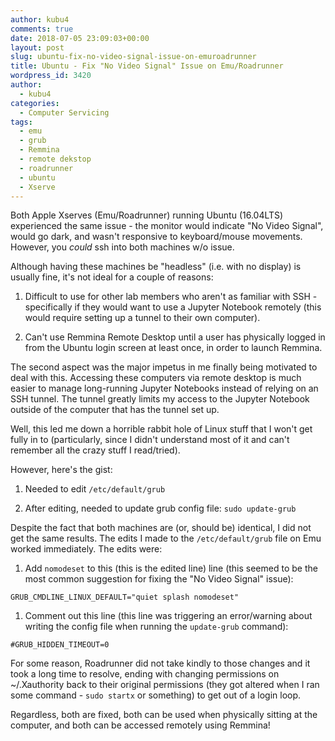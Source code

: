 ```yaml
---
author: kubu4
comments: true
date: 2018-07-05 23:09:03+00:00
layout: post
slug: ubuntu-fix-no-video-signal-issue-on-emuroadrunner
title: Ubuntu - Fix "No Video Signal" Issue on Emu/Roadrunner
wordpress_id: 3420
author:
  - kubu4
categories:
  - Computer Servicing
tags:
  - emu
  - grub
  - Remmina
  - remote dekstop
  - roadrunner
  - ubuntu
  - Xserve
---
```


Both Apple Xserves (Emu/Roadrunner) running Ubuntu (16.04LTS) experienced the same issue - the monitor would indicate "No Video Signal", would go dark, and wasn't responsive to keyboard/mouse movements. However, you _could_ ssh into both machines w/o issue.

Although having these machines be "headless" (i.e. with no display) is usually fine, it's not ideal for a couple of reasons:





  1. Difficult to use for other lab members who aren't as familiar with SSH - specifically if they would want to use a Jupyter Notebook remotely (this would require setting up a tunnel to their own computer).



  2. Can't use Remmina Remote Desktop until a user has physically logged in from the Ubuntu login screen at least once, in order to launch Remmina.






The second aspect was the major impetus in me finally being motivated to deal with this. Accessing these computers via remote desktop is much easier to manage long-running Jupyter Notebooks instead of relying on an SSH tunnel. The tunnel greatly limits my access to the Jupyter Notebook outside of the computer that has the tunnel set up.

Well, this led me down a horrible rabbit hole of Linux stuff that I won't get fully in to (particularly, since I didn't understand most of it and can't remember all the crazy stuff I read/tried).

However, here's the gist:





  1. Needed to edit `/etc/default/grub`



  2. After editing, needed to update grub config file: `sudo update-grub`






Despite the fact that both machines are (or, should be) identical, I did not get the same results. The edits I made to the `/etc/default/grub` file on Emu worked immediately. The edits were:





  1. Add `nomodeset` to this (this is the edited line) line (this seemed to be the most common suggestion for fixing the "No Video Signal" issue):



`GRUB_CMDLINE_LINUX_DEFAULT="quiet splash nomodeset"`





  1. Comment out this line (this line was triggering an error/warning about writing the config file when running the `update-grub` command):



`#GRUB_HIDDEN_TIMEOUT=0`

For some reason, Roadrunner did not take kindly to those changes and it took a long time to resolve, ending with changing permissions on ~/.Xauthority back to their original permissions (they got altered when I ran some command - `sudo startx` or something) to get out of a login loop.

Regardless, both are fixed, both can be used when physically sitting at the computer, and both can be accessed remotely using Remmina!
